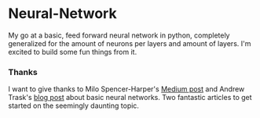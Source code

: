 # Neural-Network
My go at a basic, feed forward neural network in python, completely generalized for the amount of neurons per layers and amount of layers.
I'm excited to build some fun things from it.

### Thanks
I want to give thanks to Milo Spencer-Harper's [Medium post](https://medium.com/technology-invention-and-more/how-to-build-a-simple-neural-network-in-9-lines-of-python-code-cc8f23647ca1) and Andrew Trask's [blog post](http://iamtrask.github.io/2015/07/12/basic-python-network/) about basic neural networks. Two fantastic articles to get started on the seemingly daunting topic.
